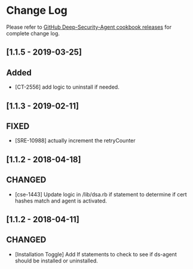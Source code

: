 # Change Log

Please refer to [GitHub Deep-Security-Agent cookbook releases](https://github.com/deep-security/chef/releases) for complete change log.

## [1.1.5 - 2019-03-25]

## Added

- [CT-2556] add logic to uninstall if needed.

## [1.1.3 - 2019-02-11]

## FIXED

- [SRE-10988] actually increment the retryCounter

## [1.1.2 - 2018-04-18]

## CHANGED

- [cse-1443] Update logic in /lib/dsa.rb if statement to determine if
cert hashes match and agent is activated.

## [1.1.2 - 2018-04-11]

## CHANGED

- [Installation Toggle] Add If statements to check to see if ds-agent should be installed or uninstalled.
